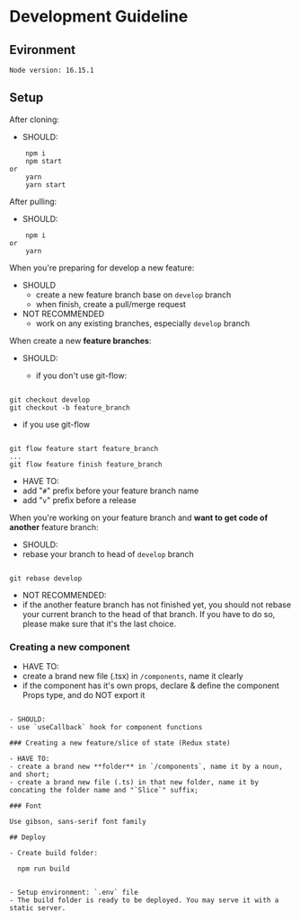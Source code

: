 # Development Guideline

## Evironment

```
Node version: 16.15.1
```

## Setup

After cloning:

- SHOULD:

```
    npm i
    npm start
or
    yarn
    yarn start
```

After pulling:

- SHOULD:

```
    npm i
or
    yarn
```

When you're preparing for develop a new feature:

- SHOULD
  - create a new feature branch base on `develop` branch
  - when finish, create a pull/merge request
- NOT RECOMMENDED
  - work on any existing branches, especially `develop` branch

When create a new **feature branches**:

- SHOULD:

  - if you don't use git-flow:

```

git checkout develop
git checkout -b feature_branch

```

- if you use git-flow

```

git flow feature start feature_branch
...
git flow feature finish feature_branch

```

- HAVE TO:
- add "`#`" prefix before your feature branch name
- add "`v`" prefix before a release

When you're working on your feature branch and **want to get code of another** feature branch:

- SHOULD:
- rebase your branch to head of `develop` branch

```

git rebase develop

```

- NOT RECOMMENDED:
- if the another feature branch has not finished yet, you should not rebase your current branch to the head of that branch. If you have to do so, please make sure that it's the last choice.

### Creating a new component

- HAVE TO:
- create a brand new file (.tsx) in `/components`, name it clearly
- if the component has it's own props, declare & define the component Props type, and do NOT export it

```

- SHOULD:
- use `useCallback` hook for component functions

### Creating a new feature/slice of state (Redux state)

- HAVE TO:
- create a brand new **folder** in `/components`, name it by a noun, and short;
- create a brand new file (.ts) in that new folder, name it by concating the folder name and "`Slice`" suffix;

### Font

Use gibson, sans-serif font family

## Deploy

- Create build folder:

```

      npm run build

```

- Setup environment: `.env` file
- The build folder is ready to be deployed. You may serve it with a static server.

```
